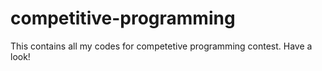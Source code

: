 # competitive-programming

This contains all my codes for competetive programming contest. Have a look!
